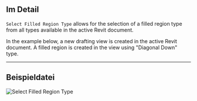 ## Im Detail
`Select Filled Region Type` allows for the selection of a filled region type from all types available in the active Revit document.

In the example below, a new drafting view is created in the active Revit document. A filled region is created in the view using "Diagonal Down" type.

___
## Beispieldatei

![Select Filled Region Type](./DSRevitNodesUI.FilledRegionTypes_img.jpg)
